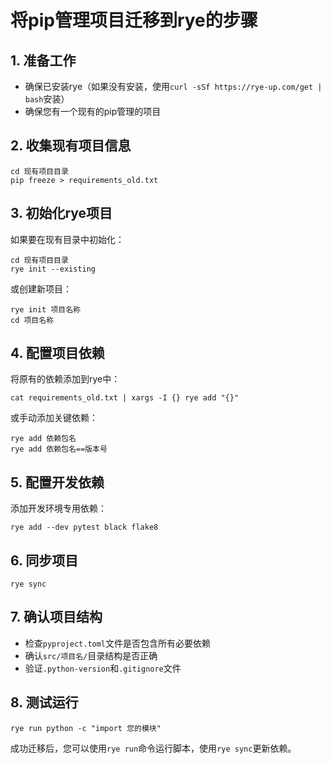 # 将pip管理项目迁移到rye的步骤

## 1. 准备工作
- 确保已安装rye（如果没有安装，使用`curl -sSf https://rye-up.com/get | bash`安装）
- 确保您有一个现有的pip管理的项目

## 2. 收集现有项目信息
```
cd 现有项目目录
pip freeze > requirements_old.txt
```

## 3. 初始化rye项目
如果要在现有目录中初始化：
```
cd 现有项目目录
rye init --existing
```

或创建新项目：
```
rye init 项目名称
cd 项目名称
```

## 4. 配置项目依赖
将原有的依赖添加到rye中：
```
cat requirements_old.txt | xargs -I {} rye add "{}"
```
或手动添加关键依赖：
```
rye add 依赖包名
rye add 依赖包名==版本号
```

## 5. 配置开发依赖
添加开发环境专用依赖：
```
rye add --dev pytest black flake8
```

## 6. 同步项目
```
rye sync
```

## 7. 确认项目结构
- 检查`pyproject.toml`文件是否包含所有必要依赖
- 确认`src/项目名/`目录结构是否正确
- 验证`.python-version`和`.gitignore`文件

## 8. 测试运行
```
rye run python -c "import 您的模块"
```

成功迁移后，您可以使用`rye run`命令运行脚本，使用`rye sync`更新依赖。